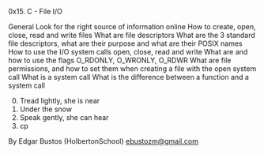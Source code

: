 0x15. C - File I/O

General
Look for the right source of information online
How to create, open, close, read and write files
What are file descriptors
What are the 3 standard file descriptors, what are their purpose and what are their POSIX names
How to use the I/O system calls open, close, read and write
What are and how to use the flags O_RDONLY, O_WRONLY, O_RDWR
What are file permissions, and how to set them when creating a file with the open system call
What is a system call
What is the difference between a function and a system call

0. Tread lightly, she is near
1. Under the snow
2. Speak gently, she can hear
3. cp

By Edgar Bustos (HolbertonSchool)
ebustozm@gmail.com
